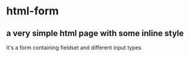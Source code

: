 # html-form
## a very simple html page with some inline style
it's a form containing fieldset and different input types 

